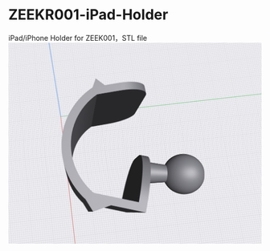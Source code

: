 # ZEEKR001-iPad-Holder
iPad/iPhone Holder for ZEEK001，STL file
![image](https://github.com/kumakun/ZEEKR001-iPad-Holder/blob/main/preview.png)
